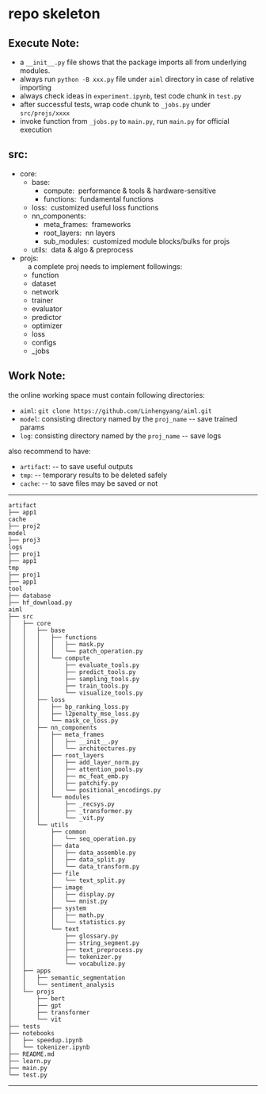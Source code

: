 # repo skeleton  
## Execute Note:  
* a `__init__.py` file shows that the package imports all from underlying modules.  
* always run `python -B xxx.py` file under `aiml` directory in case of relative importing  
* always check ideas in `experiment.ipynb`, test code chunk in `test.py`
* after successful tests, wrap code chunk to `_jobs.py` under `src/projs/xxxx`
* invoke function from `_jobs.py` to `main.py`, run `main.py` for official execution

## src:
* core:
    * base: 
        * compute:&nbsp;&nbsp;performance & tools & hardware-sensitive  
        * functions:&nbsp;&nbsp;fundamental functions  
    * loss:&nbsp;&nbsp;customized useful loss functions  
    * nn_components:  
        * meta_frames:&nbsp;&nbsp;frameworks  
        * root_layers:&nbsp;&nbsp;nn layers  
        * sub_modules:&nbsp;&nbsp;customized module blocks/bulks for projs
    * utils:&nbsp;&nbsp;data & algo & preprocess  
* projs:  
&nbsp;&nbsp;&nbsp;&nbsp;a complete proj needs to implement followings:
    * function
    * dataset
    * network
    * trainer
    * evaluator
    * predictor
    * optimizer
    * loss
    * configs
    * _jobs


## Work Note:

the online working space must contain following directories:  
* `aiml`: `git clone https://github.com/Linhengyang/aiml.git`
* `model`: consisting directory named by the `proj_name` -- save trained params
* `log`: consisting directory named by the `proj_name`  -- save logs


also recommend to have:
* `artifact`: -- to save useful outputs
* `tmp`: -- temporary results to be deleted safely
* `cache`: -- to save files may be saved or not

---
    artifact
    ├── app1
    cache
    ├── proj2
    model
    ├── proj3
    logs
    ├── proj1
    ├── app1
    tmp
    ├── proj1
    ├── app1
    tool
    ├── database
    ├── hf_download.py
    aiml
    ├── src
    │   ├── core
    │   │   ├── base
    │   │   │   ├── functions
    │   │   │   │   ├── mask.py
    │   │   │   │   └── patch_operation.py
    │   │   │   └── compute
    │   │   │       ├── evaluate_tools.py
    │   │   │       ├── predict_tools.py
    │   │   │       ├── sampling_tools.py
    │   │   │       ├── train_tools.py
    │   │   │       └── visualize_tools.py
    │   │   ├── loss
    │   │   │   ├── bp_ranking_loss.py
    │   │   │   ├── l2penalty_mse_loss.py
    │   │   │   └── mask_ce_loss.py
    │   │   ├── nn_components
    │   │   │   ├── meta_frames
    │   │   │   │   ├── __init__.py
    │   │   │   │   └── architectures.py
    │   │   │   ├── root_layers
    │   │   │   │   ├── add_layer_norm.py
    │   │   │   │   ├── attention_pools.py
    │   │   │   │   ├── mc_feat_emb.py
    │   │   │   │   ├── patchify.py
    │   │   │   │   └── positional_encodings.py
    │   │   │   └── modules
    │   │   │       ├── _recsys.py
    │   │   │       ├── _transformer.py
    │   │   │       └── _vit.py
    │   │   └── utils
    │   │       ├── common
    │   │       │   └── seq_operation.py
    │   │       ├── data
    │   │       │   ├── data_assemble.py
    │   │       │   ├── data_split.py
    │   │       │   └── data_transform.py
    │   │       ├── file
    │   │       │   └── text_split.py
    │   │       ├── image
    │   │       │   ├── display.py
    │   │       │   └── mnist.py
    │   │       ├── system
    │   │       │   ├── math.py
    │   │       │   └── statistics.py
    │   │       └── text
    │   │           ├── glossary.py
    │   │           ├── string_segment.py
    │   │           ├── text_preprocess.py
    │   │           ├── tokenizer.py
    │   │           └── vocabulize.py
    │   ├── apps
    │   │   ├── semantic_segmentation
    │   │   └── sentiment_analysis
    │   └── projs
    │       ├── bert
    │       ├── gpt
    │       ├── transformer
    │       └── vit
    ├── tests
    ├── notebooks
    │   ├── speedup.ipynb
    │   └── tokenizer.ipynb
    ├── README.md
    ├── learn.py
    ├── main.py
    └── test.py
---
